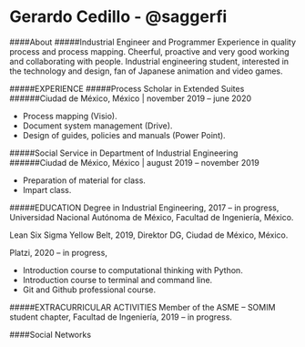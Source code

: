 # Gerardo Cedillo - @saggerfi

####About
#####Industrial Engineer and Programmer
Experience in quality process and process mapping. Cheerful, proactive and very good working and collaborating with people. Industrial engineering student, interested in the technology and design, fan of Japanese animation and video games.

#####EXPERIENCE
#####Process Scholar in Extended Suites 
######Ciudad de México, México | november 2019 – june 2020
- Process mapping (Visio).
- Document system management (Drive).
- Design of guides, policies and manuals (Power Point).

#####Social Service in Department of Industrial Engineering
######Ciudad de México, México | august 2019 – november 2019
- Preparation of material for class.
- Impart class.
 
#####EDUCATION
Degree in Industrial Engineering, 2017 – in progress,
Universidad Nacional Autónoma de México, Facultad de Ingeniería, México.

Lean Six Sigma Yellow Belt, 2019,
Direktor DG, Ciudad de México, México.

Platzi, 2020 – in progress,
- Introduction course to computational thinking with Python.
- Introduction course to terminal and command line.
- Git and Github professional course. 

#####EXTRACURRICULAR ACTIVITIES
Member of the ASME – SOMIM student chapter,
Facultad de Ingeniería, 2019 – in progress.

####Social Networks

